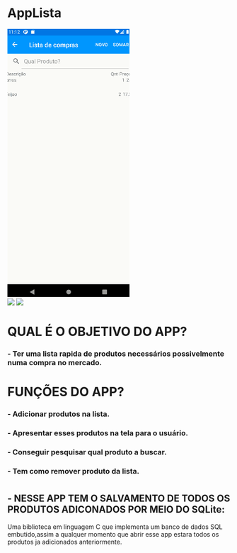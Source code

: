 # AppLista

![List](https://github.com/PERNOCA1/IMG-GIF/blob/master/gif/list.gif) <br>
<img src="https://img.shields.io/badge/C%23-239120?style=for-the-badge&logo=c-sharp&logoColor=white"/>
<img src="https://img.shields.io/badge/Xamarin-3498DB?style=for-the-badge&logo=xamarin&logoColor=white"/>

# QUAL É O OBJETIVO DO APP?
### - Ter uma lista rapida de produtos necessários possivelmente numa compra no mercado. 

# FUNÇÕES DO APP?
### - Adicionar produtos na lista.
### - Apresentar esses produtos na tela para o usuário.
### - Conseguir pesquisar qual produto a buscar.
### - Tem como remover produto da lista.
#
## - NESSE APP TEM O SALVAMENTO DE TODOS OS PRODUTOS ADICONADOS POR MEIO DO SQLite:
Uma biblioteca em linguagem C que implementa um banco de dados SQL embutido,assim a qualquer momento que abrir esse app estara todos os produtos ja adicionados anteriormente.
